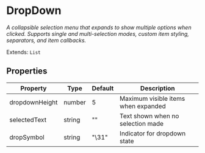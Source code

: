 # DropDown
_A collapsible selection menu that expands to show multiple options when clicked. Supports single and multi-selection modes, custom item styling, separators, and item callbacks._

Extends: `List`

## Properties

|Property|Type|Default|Description|
|---|---|---|---|
|dropdownHeight|number|5|Maximum visible items when expanded|
|selectedText|string|""|Text shown when no selection made|
|dropSymbol|string|"\31"|Indicator for dropdown state|

